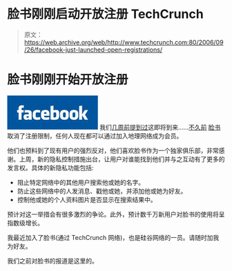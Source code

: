 # 脸书刚刚启动开放注册 TechCrunch

> 原文：<https://web.archive.org/web/http://www.techcrunch.com:80/2006/09/26/facebook-just-launched-open-registrations/>

# 脸书刚刚开始开放注册

[![](img/a1eabc47e62dbc0a21b9bd9e06e813b5.png)](https://web.archive.org/web/20221130220557/http://www.facebook.com/) 我们[几周前提到过](https://web.archive.org/web/20221130220557/http://www.beta.techcrunch.com/2006/09/11/facebook-to-allow-open-registrations/)这即将到来……[不久前](https://web.archive.org/web/20221130220557/http://blog.facebook.com/blog.php?post=2210227130) [脸书](https://web.archive.org/web/20221130220557/http://crunchbase.com/company/facebook)取消了注册限制，任何人现在都可以通过加入地理网络成为会员。

他们也预料到了现有用户的强烈反对，他们喜欢脸书作为一个独家俱乐部，非常感谢。上周，新的隐私控制措施出台，让用户对谁能找到他们并与之互动有了更多的发言权。具体的新隐私功能包括:

*   阻止特定网络中的其他用户搜索他或她的名字。
*   防止这些网络中的人发消息、戳他或她，并添加他或她为好友。
*   控制他或她的个人资料图片是否显示在搜索结果中。

预计对这一举措会有很多激烈的争论。此外，预计数千万新用户对脸书的使用将呈指数级增长。

我最近加入了脸书(通过 TechCrunch 网络)，也是硅谷网络的一员。请随时加我为好友。

我们之前对脸书的报道是这里的。